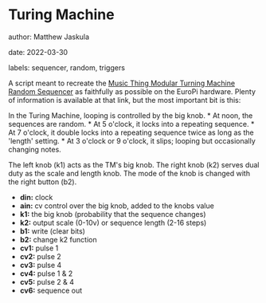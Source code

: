 # Turing Machine

author: Matthew Jaskula

date: 2022-03-30

labels: sequencer, random, triggers

A script meant to recreate the [Music Thing Modular Turning Machine Random Sequencer](https://musicthing.co.uk/pages/turing.html)
as faithfully as possible on the EuroPi hardware. Plenty of information is available at that link, but the most 
important bit is this:

  In the Turing Machine, looping is controlled by the big knob.
    * At noon, the sequences are random.
    * At 5 o'clock, it locks into a repeating sequence.
    * At 7 o'clock, it double locks into a repeating sequence twice as long as the 'length' setting.
    * At 3 o'clock or 9 o'clock, it slips; looping but occasionally changing notes.

The left knob (k1) acts as the TM's big knob. The right knob (k2) serves dual duty as the scale and length knob. The
mode of the knob is changed with the right button (b2). 

- **din:** clock
- **ain:** cv control over the big knob, added to the knobs value
- **k1:** the big knob (probability that the sequence changes)
- **k2:** output scale (0-10v)  or sequence length (2-16 steps)
- **b1:** write (clear bits)
- **b2:** change k2 function
- **cv1:** pulse 1
- **cv2:** pulse 2
- **cv3:** pulse 4
- **cv4:** pulse 1 & 2
- **cv5:** pulse 2 & 4
- **cv6:** sequence out
